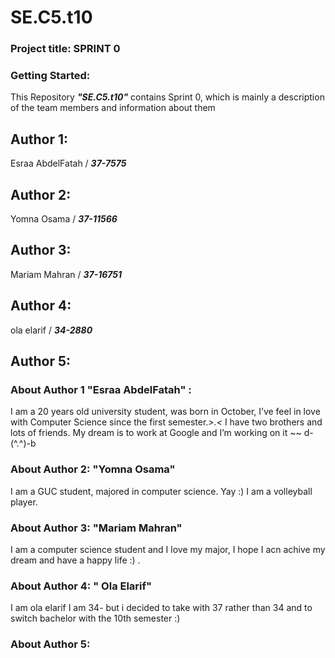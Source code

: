  # SE.C5.t10

### Project title: SPRINT 0

### Getting Started: 
This Repository **_"SE.C5.t10"_**  contains Sprint 0, which is mainly a description of the team members and information about them


## Author 1:
Esraa AbdelFatah / **_37-7575_**  

## Author 2:
Yomna Osama / **_37-11566_**

## Author 3:
Mariam Mahran / **_37-16751_**

## Author 4:
ola elarif / **_34-2880_**

## Author 5:

### About Author 1 "Esraa AbdelFatah" :
I am a 20 years old university student, was born in October, I’ve feel in love with Computer Science  since the first semester.*>.<*
I have two brothers and lots of friends. My dream is to work at Google and I’m working on it ~~  d-(^.^)-b


### About Author 2: "Yomna Osama"
 I am a GUC student, majored in computer science. Yay :)
 I am a volleyball player.
 
 
### About Author 3: "Mariam Mahran"
I am a computer science student and I love my major, I hope I acn achive my dream and have a happy life :)  .


### About Author 4: " Ola Elarif"
I am ola elarif I  am 34- but i decided to take with 37 rather than 34 and to switch bachelor with the 10th semester :)

### About Author 5:

